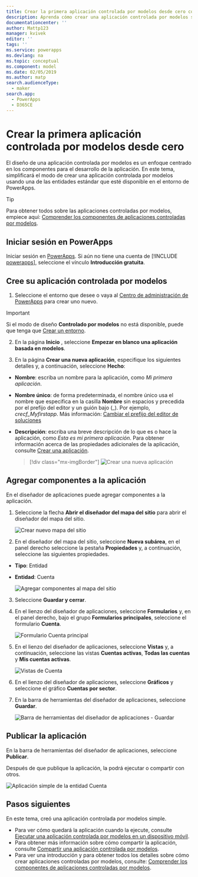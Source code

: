 ```yaml
---
title: Crear la primera aplicación controlada por modelos desde cero con PowerApps | Microsoft Docs
description: Aprenda cómo crear una aplicación controlada por modelos simple
documentationcenter: ''
author: Mattp123
manager: kvivek
editor: ''
tags: ''
ms.service: powerapps
ms.devlang: na
ms.topic: conceptual
ms.component: model
ms.date: 02/05/2019
ms.author: matp
search.audienceType:
  - maker
search.app:
  - PowerApps
  - D365CE
---
```


# <a name="build-your-first-model-driven-app-from-scratch"></a>Crear la primera aplicación controlada por modelos desde cero
El diseño de una aplicación controlada por modelos es un enfoque centrado en los componentes para el desarrollo de la aplicación. En este tema, simplificará el modo de crear una aplicación controlada por modelos usando una de las entidades estándar que esté disponible en el entorno de PowerApps.

> [!TIP]
> Para obtener todos sobre las aplicaciones controladas por modelos, empiece aquí: [Comprender los componentes de aplicaciones controladas por modelos](model-driven-app-components.md). 

## <a name="sign-in-to-powerapps"></a>Iniciar sesión en PowerApps
Iniciar sesión en [PowerApps](https://web.powerapps.com/). Si aún no tiene una cuenta de [!INCLUDE [powerapps](../../includes/powerapps.md)], seleccione el vínculo **Introducción gratuita**. 

## <a name="create-your-model-driven-app"></a>Cree su aplicación controlada por modelos

1.  Seleccione el entorno que desee o vaya al [Centro de administración de PowerApps](https://admin.powerapps.com/) para crear uno nuevo.

  > [!IMPORTANT]
  > Si el modo de diseño **Controlado por modelos** no está disponible, puede que tenga que [Crear un entorno](https://docs.microsoft.com/powerapps/administrator/create-environment).   

2. En la página **Inicio** , seleccione **Empezar en blanco una aplicación basada en modelos**.
<!-- ![Start-from-blank_model](media/build-first-model-driven-app/start-from-blank-model-driven.png) -->

3.  En la página **Crear una nueva aplicación**, especifique los siguientes detalles y, a continuación, seleccione **Hecho**: 
  - **Nombre**: escriba un nombre para la aplicación, como *Mi primera aplicación*. 
  - **Nombre único**: de forma predeterminada, el nombre único usa el nombre que especifica en la casilla **Nombre** sin espacios y precedida por el prefijo del editor y un guión bajo (_). Por ejemplo, *crecf_Myfirstapp*. Más información: [Cambiar el prefijo del editor de soluciones](../common-data-service/change-solution-publisher-prefix.md)
  - **Descripción**: escriba una breve descripción de lo que es o hace la aplicación, como *Esta es mi primera aplicación*.
Para obtener información acerca de las propiedades adicionales de la aplicación, consulte [Crear una aplicación](create-edit-app.md#create-an-app).

    > [!div class="mx-imgBorder"] 
    > ![](media/create-new-app.png "Crear una nueva aplicación") 


## <a name="add-components-to-your-app"></a>Agregar componentes a la aplicación
En el diseñador de aplicaciones puede agregar componentes a la aplicación.
1.  Seleccione la flecha **Abrir el diseñador del mapa del sitio** para abrir el diseñador del mapa del sitio. 

    ![Crear nuevo mapa del sitio](media/build-first-model-driven-app/new-sitemap.png)

2.  En el diseñador del mapa del sitio, seleccione **Nueva subárea**, en el panel derecho seleccione la pestaña **Propiedades** y, a continuación, seleccione las siguientes propiedades.
  - **Tipo**: Entidad
  - **Entidad**: Cuenta

    ![Agregar componentes al mapa del sitio](media/build-first-model-driven-app/sitemap.png)

3.  Seleccione **Guardar y cerrar**.
4.  En el lienzo del diseñador de aplicaciones, seleccione **Formularios** y, en el panel derecho, bajo el grupo **Formularios principales**, seleccione el formulario **Cuenta**.

    ![Formulario Cuenta principal](media/build-first-model-driven-app/main-form.png)

5.  En el lienzo del diseñador de aplicaciones, seleccione **Vistas** y, a continuación, seleccione las vistas **Cuentas activas**, **Todas las cuentas** y **Mis cuentas activas**.

    ![Vistas de Cuenta](media/build-first-model-driven-app/views.png)

6. En el lienzo del diseñador de aplicaciones, seleccione **Gráficos** y seleccione el gráfico **Cuentas por sector**.
7. En la barra de herramientas del diseñador de aplicaciones, seleccione **Guardar**.

    ![Barra de herramientas del diseñador de aplicaciones - Guardar](media/build-first-model-driven-app/app-designer-toolbar.png)
 
<!-- ##  Validate your app
This step checks for component dependencies that are required for the app to work, but haven't yet been added to the app. 

1. On the app designer canvas, select the component that indicates a dependency, such as the **Forms** component. Then, on the right-pane select the **Required** tab, expand **Entity Dependencies** and then select all required dependencies. 

    ![Add dependencies](media/build-first-model-driven-app/resolve-dependencies.png)

2. Select **Add Dependencies**.
3. On the app designer toolbar, select **Save**.  -->

## <a name="publish-your-app"></a>Publicar la aplicación
En la barra de herramientas del diseñador de aplicaciones, seleccione **Publicar**.

Después de que publique la aplicación, la podrá ejecutar o compartir con otros.

![Aplicación simple de la entidad Cuenta](media/build-first-model-driven-app/accounts-quickstart-app.png)

## <a name="next-steps"></a>Pasos siguientes
En este tema, creó una aplicación controlada por modelos simple. 
- Para ver cómo quedará la aplicación cuando la ejecute, consulte [Ejecutar una aplicación controlada por modelos en un dispositivo móvil](../../user/run-app-client-model-driven.md).
- Para obtener más información sobre cómo compartir la aplicación, consulte [Compartir una aplicación controlada por modelos](share-model-driven-app.md).
- Para ver una introducción y para obtener todos los detalles sobre cómo crear aplicaciones controladas por modelos, consulte: [Comprender los componentes de aplicaciones controladas por modelos](model-driven-app-components.md).
